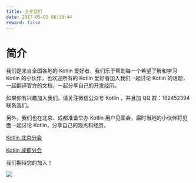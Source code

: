 ```yaml
---
title: 关于我们
date: 2017-05-02 06:30:44
reward: false
---
```


# 简介

我们是来自全国各地的 Kotlin 爱好者，我们乐于帮助每一个希望了解和学习 Kotlin 的小伙伴，也欢迎所有的 Kotlin 爱好者加入我们一起讨论 Kotlin 的话题，一起翻译官方的文档，一起分享自己的开发经历。

如果你有兴趣加入我们，请关注微信公众号 Kotlin ，并且加 QQ 群：162452394 联系我们。

另外，我们也在北京、成都准备举办 Kotlin 用户见面会，届时当地的小伙伴将见面一起讨论 Kotlin，分享自己的观点和经历。

[Kotlin 北京分会](/beijing/)

[Kotlin 成都分会](/chengdu/)

我们期待您的加入！

![](/arts/kotlin_group.jpg)